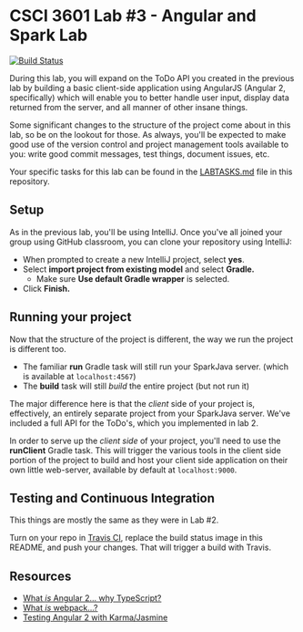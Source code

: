 # CSCI 3601 Lab #3 - Angular and Spark Lab
[![Build Status](https://travis-ci.org/UMM-CSci-3601/3601-lab3_angular-spark.svg?branch=master)](https://travis-ci.org/UMM-CSci-3601/3601-lab3_angular-spark)

During this lab, you will expand on the ToDo API you created in the previous lab
by building a basic client-side application using AngularJS
(Angular 2, specifically) which will enable you to better handle user input,
display data returned from the server, and all manner of other insane things.

Some significant changes to the structure of the project come about in this lab,
so be on the lookout for those. As always, you'll be expected to make good
use of the version control and project management tools available to you:
write good commit messages, test things, document issues, etc.

Your specific tasks for this lab can be found in the [LABTASKS.md][labtasks]
file in this repository.

## Setup

As in the previous lab, you'll be using IntelliJ. Once you've all joined your
group using GitHub classroom, you can clone your repository using IntelliJ:

- When prompted to create a new IntelliJ project, select **yes**.
- Select **import project from existing model** and select **Gradle.**
  - Make sure **Use default Gradle wrapper** is selected.
- Click **Finish.**

## Running your project

Now that the structure of the project is different, the way we run the project
is different too.

- The familiar **run** Gradle task will still run your SparkJava server.
(which is available at ``localhost:4567``)
- The **build** task will still _build_ the entire project (but not run it)

The major difference here is that the _client_ side of your project is,
effectively, an entirely separate project from your SparkJava server. We've included a full API for the ToDo's, which you implemented in lab 2.

In order to serve up the _client side_ of your project, you'll need to use the
**runClient** Gradle task. This will trigger the various tools in the
client side portion of the project to build and host your client side
application on their own little web-server, available by default at ``localhost:9000``.

## Testing and Continuous Integration

This things are mostly the same as they were in Lab #2.

Turn on your repo in [Travis CI][travis], replace the build status image in this README, and push your changes. That will trigger a build with Travis.

## Resources

- [What _is_ Angular 2... why TypeScript?][angular-2]
- [What _is_ webpack...?][whats-webpack]
- [Testing Angular 2 with Karma/Jasmine][angular2-karma-jasmine]

[angular-2]: https://www.infoq.com/articles/Angular2-TypeScript-High-Level-Overview
[angular2-karma-jasmine]: http://twofuckingdevelopers.com/2016/01/testing-angular-2-with-karma-and-jasmine/
[labtasks]: LABTASKS.md
[travis]: https://travis-ci.org/
[whats-webpack]: https://webpack.github.io/docs/what-is-webpack.html
